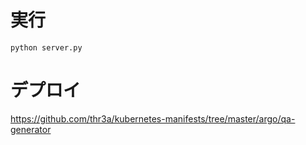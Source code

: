 # 実行

```
python server.py
```

# デプロイ

https://github.com/thr3a/kubernetes-manifests/tree/master/argo/qa-generator

